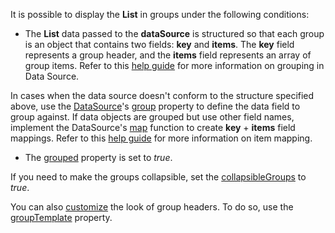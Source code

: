 It is possible to display the **List** in groups under the following conditions:

- The **List** data passed to the **dataSource** is structured so that each group is an object that contains two fields: **key** and **items**. The **key** field represents a group header, and the **items** field represents an array of group items. Refer to this [help guide](/Documentation/Guide/UI_Components/List/Grouping/In_the_Data_Source/) for more information on grouping in Data Source.   

In cases when the data source doesn't conform to the structure specified above, use the [DataSource](https://js.devexpress.com/Documentation/ApiReference/Data_Layer/DataSource/)'s [group](/Documentation/ApiReference/Data_Layer/DataSource/Configuration/#group) property to define the data field to group against. If data objects are grouped but use other field names, implement the DataSource's [map](/Documentation/ApiReference/Data_Layer/DataSource/Configuration/#map) function to create **key** + **items** field mappings. Refer to this [help guide](/Documentation/Guide/Data_Binding/Data_Layer/#Reading_Data/Data_Transformation/Item_Mapping) for more information on item mapping. 

- The [grouped](/Documentation/ApiReference/UI_Components/dxList/Configuration/#grouped) property is set to *true*.    

If you need to make the groups collapsible, set the [collapsibleGroups](/Documentation/ApiReference/UI_Components/dxList/Configuration/#collapsibleGroups) to *true*. 

You can also [customize](/Documentation/Guide/UI_Components/List/Grouping/Customize_Group_Headers/) the look of group headers. To do so, use the [groupTemplate](/Documentation/ApiReference/UI_Components/dxList/Configuration/#groupTemplate) property.